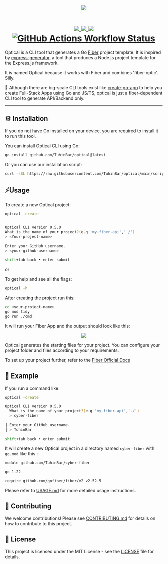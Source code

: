 <p align="center">
  <img src="https://github-production-user-asset-6210df.s3.amazonaws.com/85868593/368620635-e9bcfdbe-1f4e-44cc-b3f0-9e5caffe6e17.png?X-Amz-Algorithm=AWS4-HMAC-SHA256&X-Amz-Credential=AKIAVCODYLSA53PQK4ZA%2F20240918%2Fus-east-1%2Fs3%2Faws4_request&X-Amz-Date=20240918T145201Z&X-Amz-Expires=300&X-Amz-Signature=cbd77e7e782b9bf7d8fe8ed026b11ff8ded927dc46df9348aa51d0d17a5835cf&X-Amz-SignedHeaders=host&actor_id=85868593&key_id=0&repo_id=859126734" />
</p>

##

<h1 align="center">
  <a href="https://pkg.go.dev/github.com/TuhinBar/optical">
    <img src="https://img.shields.io/badge/%F0%9F%93%9A%20godoc-pkg-00ACD7.svg?color=00ACD7&style=flat-square">
  </a>
<a href="https://github.com/TuhinBar/optical/releases"> 
  <img src="https://img.shields.io/github/v/release/TuhinBar/optical"/>
</a>
<a href="https://github.com/TuhinBar/optical/blob/main/LICENSE"> 
  <img src="https://img.shields.io/github/license/TuhinBar/optical"/>
</a>
<a href="https://github.com/TuhinBar/optical/actions"> 
  <img alt="GitHub Actions Workflow Status" src="https://img.shields.io/github/actions/workflow/status/TuhinBar/optical/.github%2Fworkflows%2Fbuild.yml">
</a>

  
  </h1>

<!--![Go Report Card](https://goreportcard.com/badge/github.com/TuhinBar/optical) -->
Optical is a CLI tool that generates a Go [Fiber](https://github.com/gofiber/fiber) project template. It is inspired by [express-generator](https://expressjs.com/en/starter/generator.html), a tool that produces a Node.js project template for the Express.js framework.

It is named Optical because it works with Fiber and combines 'fiber-optic'. Silly.

🔵 Although there are big-scale CLI tools exist like [create-go-app](https://github.com/create-go-app/cli) to help you create Full-Stack Apps using Go and JS/TS, optical is just a fiber-dependent CLI tool to generate API/Backend only.

---

## ⚙️ Installation

If you do not have Go installed on your device, you are required to install it to run this tool.


You can install Optical CLI using Go:

```bash
go install github.com/TuhinBar/optical@latest
```

Or you can use our installation script:

```bash
curl -sSL https://raw.githubusercontent.com/TuhinBar/optical/main/scripts/install.sh | bash
```

## ⚡Usage

To create a new Optical project:

```bash
optical -create
```

```bash

Optical CLI version 0.5.0
What is the name of your project?(e.g 'my-fiber-api','./')                                     
> <Your-project-name>                                                                                  
                                                                                                 
Enter your GitHub username.                                                                    
> <your-github-username>                                                                                     
                                                                                                 
shift+tab back • enter submit
```
or

To get help and see all the flags:
```bash
optical -h
```

After creating the project run this:
```bash
cd <your-project-name>
go mod tidy
go run ./cmd
```

It will run your Fiber App and the output should look like this:
<p align="center">
  <img src="https://github.com/user-attachments/assets/c7d06b42-bad8-46ec-9301-c4b0c1b637b9" />
</p>

Optical generates the starting files for your project. You can configure your project folder and files according to your requirements.

To set up your project further, refer to the [Fiber Official Docs](https://docs.gofiber.io/)

## 🔷 Example

If you run a command like:
```bash
optical -create
```
```bash
Optical CLI version 0.5.0
  What is the name of your project?(e.g 'my-fiber-api','./')                                     
  > cyber-fiber                                                                                  
                                                                                                 
┃ Enter your GitHub username.                                                                    
┃ > TuhinBar                                                                                     
                                                                                                 
shift+tab back • enter submit
```

It will create a new Optical project in a directory named `cyber-fiber` with `go.mod` like this :
```bash
module github.com/TuhinBar/cyber-fiber

go 1.22

require github.com/gofiber/fiber/v2 v2.52.5
```

Please refer to [USAGE.md](docs/USAGE.md) for more detailed usage instructions.

## 👥 Contributing

We welcome contributions! Please see [CONTRIBUTING.md](docs/CONTRIBUTING.md) for details on how to contribute to this project.

## 📜 License

This project is licensed under the MIT License - see the [LICENSE](LICENSE) file for details.
